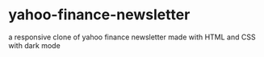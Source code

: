 # yahoo-finance-newsletter
a responsive clone of yahoo finance newsletter made with HTML and CSS with dark mode
